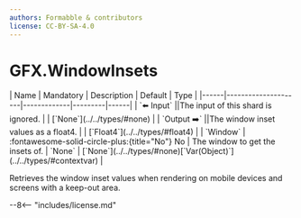 ```yaml
---
authors: Formabble & contributors
license: CC-BY-SA-4.0
---
```



# GFX.WindowInsets

<div class="sh-parameters" markdown="1">
| Name | Mandatory | Description | Default | Type |
|------|---------------------|-------------|---------|------|
| `⬅️ Input` ||The input of this shard is ignored. | | [`None`](../../types/#none) |
| `Output ➡️` ||The window inset values as a float4. | | [`Float4`](../../types/#float4) |
| `Window` | :fontawesome-solid-circle-plus:{title="No"} No  | The window to get the insets of. | `None` | [`None`](../../types/#none)[`Var(Object)`](../../types/#contextvar) |

</div>

Retrieves the window inset values when rendering on mobile devices and screens with a keep-out area.

--8<-- "includes/license.md"


